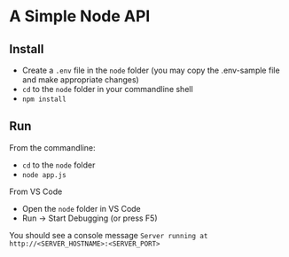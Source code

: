 # A Simple Node API

## Install

- Create a `.env` file in the `node` folder (you may copy the .env-sample file and make appropriate changes)
- `cd` to the `node` folder in your commandline shell
- `npm install`

## Run

From the commandline:

- `cd` to the `node` folder
- `node app.js`

From VS Code

- Open the `node` folder in VS Code
- Run -> Start Debugging (or press F5)

You should see a console message `Server running at http://<SERVER_HOSTNAME>:<SERVER_PORT>`